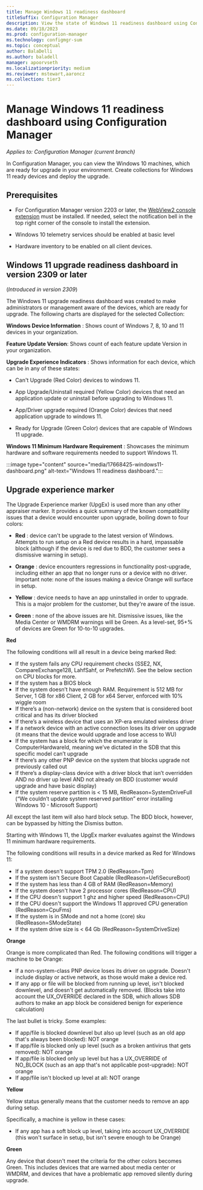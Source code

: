 ```yaml
---
title: Manage Windows 11 readiness dashboard
titleSuffix: Configuration Manager
description: View the state of Windows 11 readiness dashboard using Configuration Manager
ms.date: 09/18/2023
ms.prod: configuration-manager
ms.technology: configmgr-sum
ms.topic: conceptual
author: BalaDelli
ms.author: baladell
manager: apoorvseth
ms.localizationpriority: medium
ms.reviewer: mstewart,aaroncz 
ms.collection: tier3
---
```


# Manage Windows 11 readiness dashboard using Configuration Manager

*Applies to: Configuration Manager (current branch)*

In Configuration Manager, you can view the Windows 10 machines, which are ready for upgrade in your environment. Create collections for Windows 11 ready devices and deploy the upgrade. 

## Prerequisites

- For Configuration Manager version 2203 or later, the [WebView2 console extension](../../core/servers/manage/admin-console-extensions.md#bkmk_notification) must be installed. If needed, select the notification bell in the top right corner of the console to install the extension. <!--10024154-->

- Windows 10 telemetry services should be enabled at basic level
  
- Hardware inventory to be enabled on all client devices.

## <a name="bkmk_2309-dashboard"></a> Windows 11 upgrade readiness dashboard in version 2309 or later
<!--16875242-->
(*Introduced in version 2309*)

The Windows 11 upgrade readiness dashboard was created to make administrators or management aware of the devices, which are ready for upgrade. The following charts are displayed for the selected Collection:

**Windows Device Information** : Shows count of Windows 7, 8, 10 and 11 devices in your organization.

**Feature Update Version**: Shows count of each feature update Version in your organization.

**Upgrade Experience Indicators** : Shows information for each device, which can be in any of these states:

- Can't Upgrade (Red Color) devices to windows 11.
    
- App Upgrade/Uninstall required (Yellow Color) devices that need an application update or uninstall before upgrading to Windows 11.
    
- App/Driver upgrade required (Orange Color) devices that need application upgrade to windows 11.
    
- Ready for Upgrade (Green Color) devices that are capable of Windows 11 upgrade.
    
**Windows 11 Minimum Hardware Requirement** : Showcases the minimum hardware and software requirements needed to support Windows 11.

:::image type="content" source="media/17668425-windows11-dashboard.png" alt-text="Windows 11 readiness dashboard.":::

## Upgrade experience marker

The Upgrade Experience marker (UpgEx) is used more than any other appraiser marker. It provides a quick summary of the known compatibility issues that a device would encounter upon upgrade, boiling down to four colors:

   - **Red** : device can't be upgrade to the latest version of Windows. Attempts to run setup on a Red device results in a hard, impassable block (although if the device is red due to BDD, the customer sees a dismissive warning in setup).

   - **Orange** : device encounters regressions in functionality post-upgrade, including either an app that no longer runs or a device with no driver. Important note: none of the issues making a device Orange will surface in setup.

   - **Yellow** : device needs to have an app uninstalled in order to upgrade. This is a major problem for the customer, but they're aware of the issue.

   - **Green** : none of the above issues are hit. Dismissive issues, like the Media Center or WMDRM warnings will be Green. As a level-set, 95+% of devices are Green for 10-to-10 upgrades.

**Red**

The following conditions will all result in a device being marked Red:

- If the system fails any CPU requirement checks (SSE2, NX, CompareExchange128, LahfSahf, or PrefetchW). See the below section on CPU blocks for more.
- If the system has a BIOS block
- If the system doesn’t have enough RAM. Requirement is 512 MB for Server, 1 GB for x86 Client, 2 GB for x64 Server, enforced with 10% wiggle room
- If there’s a (non-network) device on the system that is considered boot critical and has its driver blocked
- If there’s a wireless device that uses an XP-era emulated wireless driver
- If a network device with an active connection loses its driver on upgrade (it means that the device would upgrade and lose access to WU)
- If the system has a block for which the enumerator is ComputerHardwareId, meaning we’ve dictated in the SDB that this specific model can’t upgrade
- If there’s any other PNP device on the system that blocks upgrade not previously called out
- If there’s a display-class device with a driver block that isn’t overridden AND no driver up level AND not already on BDD (customer would upgrade and have basic display)
- If the system reserve partition is < 15 MB, RedReason=SystemDriveFull (“We couldn’t update system reserved partition” error installing Windows 10 - Microsoft Support)

All except the last item will also hard block setup. The BDD block, however, can be bypassed by hitting the Dismiss button.

Starting with Windows 11, the UpgEx marker evaluates against the Windows 11 minimum hardware requirements. 

The following conditions will results in a device marked as Red for Windows 11:

- If a system doesn't support TPM 2.0 (RedReason=Tpm)
- If the system isn't Secure Boot Capable (RedReason=UefiSecureBoot)
- If the system has less than 4 GB of RAM (RedReason=Memory)
- If the system doesn't have 2 processor cores (RedReason=CPU)
- If the CPU doesn't support 1 ghz and higher speed (RedReason=CPU)
- If the CPU doesn't support the Windows 11 approved CPU generation (RedReason=CpuFms)
- If the system is in SMode and not a home (core) sku (RedReason=SModeState)
- If the system drive size is < 64 Gb (RedReason=SystemDriveSize)

**Orange** 

Orange is more complicated than Red. The following conditions will trigger a machine to be Orange:

- If a non-system-class PNP device loses its driver on upgrade. Doesn't include display or active network, as those would make a device red.
- If any app or file will be blocked from running up level, isn't blocked downlevel, and doesn't get automatically removed. (Blocks take into account the UX_OVERRIDE declared in the SDB, which allows SDB authors to make an app block be considered benign for experience calculation)

The last bullet is tricky. Some examples:
- If app/file is blocked downlevel but also up level (such as an old app that's always been blocked): NOT orange
- If app/file is blocked only up level (such as a broken antivirus that gets removed): NOT orange
- If app/file is blocked only up level but has a UX_OVERRIDE of NO_BLOCK (such as an app that's not applicable post-upgrade): NOT orange
- If app/file isn't blocked up level at all: NOT orange

**Yellow**

Yellow status generally means that the customer needs to remove an app during setup.

Specifically, a machine is yellow in these cases:
- If any app has a soft block up level, taking into account UX_OVERRIDE (this won't surface in setup, but isn't severe enough to be Orange)

**Green**

Any device that doesn't meet the criteria for the other colors becomes Green. This includes devices that are warned about media center or WMDRM, and devices that have a problematic app removed silently during upgrade.


